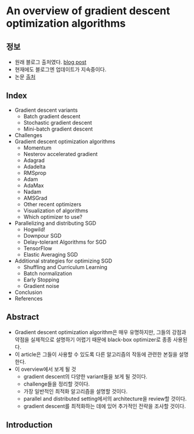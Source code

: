# An overview of gradient descent optimization algorithms

## 정보

- 원래 블로그 출처였다. [blog post](http://sebastianruder.com/optimizing-gradient-descent/index.html)
- 현재에도 블로그엔 업데이트가 지속중이다.
- 논문 [출처](https://arxiv.org/pdf/1609.04747.pdf)

## Index

- Gradient descent variants
  - Batch gradient descent
  - Stochastic gradient descent
  - Mini-batch gradient descent
- Challenges
- Gradient descent optimization algorithms
  - Momentum
  - Nesterov accelerated gradient
  - Adagrad
  - Adadelta
  - RMSprop
  - Adam
  - AdaMax
  - Nadam
  - AMSGrad
  - Other recent optimizers
  - Visualization of algorithms
  - Which optimizer to use?
- Parallelizing and distributing SGD
  - Hogwild!
  - Downpour SGD
  - Delay-tolerant Algorithms for SGD
  - TensorFlow
  - Elastic Averaging SGD
- Additional strategies for optimizing SGD
  - Shuffling and Curriculum Learning
  - Batch normalization
  - Early Stopping
  - Gradient noise
- Conclusion
- References

## Abstract

- Gradient descent optimization algorithm은 매우 유명하지만, 그들의 강점과 약점을 실제적으로 설명하기 어렵기 때문에 black-box optimizer로 종종 사용된다.
- 이 article은 그들이 사용할 수 있도록 다른 알고리즘의 작동에 관련한 본질을 설명한다.
- 이 overview에서 보게 될 것
  - gradient descent의 다양한 variant들을 보게 될 것이다.
  - challenge들을 정리할 것이다.
  - 가장 일반적인 최적화 알고리즘을 설명할 것이다.
  - parallel and distributed setting에서의 architecture을 review할 것이다.
  - gradient descent를 최적화하는 데에 있어 추가적인 전략을 조사할 것이다.

## Introduction
